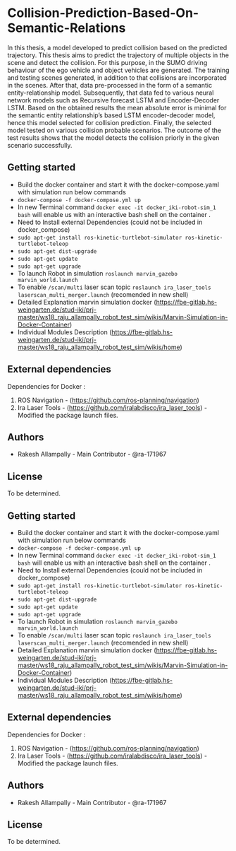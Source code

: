 # Collision-Prediction-Based-On-Semantic-Relations

In this thesis, a model developed to predict collision based on the predicted trajectory.
This thesis aims to predict the trajectory of multiple objects in the scene and detect
the collision. For this purpose, in the SUMO driving behaviour of the ego vehicle
and object vehicles are generated. The training and testing scenes generated, in
addition to that collisions are incorporated in the scenes. After that, data pre-processed in the form of a semantic entity-relationship model. Subsequently, that
data fed to various neural network models such as Recursive forecast LSTM and
Encoder-Decoder LSTM.
Based on the obtained results the mean absolute error is minimal for the semantic
entity relationship’s based LSTM encoder-decoder model, hence this model selected for collision prediction.
Finally, the selected model tested on various collision probable scenarios. The
outcome of the test results shows that the model detects the collision priorly in
the given scenario successfully.

## Getting started
- Build the docker container and start it with the docker-compose.yaml with simulation run below commands
- `docker-compose -f docker-compose.yml up`
- In new Terminal command `docker exec -it docker_iki-robot-sim_1 bash` will enable us with an interactive bash shell on the container .
- Need to Install external Dependencies (could not be included in docker_compose)
- `sudo apt-get install ros-kinetic-turtlebot-simulator ros-kinetic-turtlebot-teleop`
- `sudo apt-get dist-upgrade`
- `sudo apt-get update`
- `sudo apt-get upgrade`
- To launch Robot in simulation `roslaunch marvin_gazebo marvin_world.launch`
- To enable `/scan/multi` laser scan topic `roslaunch ira_laser_tools laserscan_multi_merger.launch` (recomended in new shell)
- Detailed Explanation marvin simulation docker (https://fbe-gitlab.hs-weingarten.de/stud-iki/prj-master/ws18_raju_allampally_robot_test_sim/wikis/Marvin-Simulation-in-Docker-Container)
- Individual Modules Description (https://fbe-gitlab.hs-weingarten.de/stud-iki/prj-master/ws18_raju_allampally_robot_test_sim/wikis/home) 

## External dependencies
Dependencies for Docker :

1. ROS Navigation - (https://github.com/ros-planning/navigation)
2. Ira Laser Tools - (https://github.com/iralabdisco/ira_laser_tools) - Modified the package launch files.


## Authors
- Rakesh Allampally - Main Contributor - @ra-171967


## License
To be determined.



## Getting started
- Build the docker container and start it with the docker-compose.yaml with simulation run below commands
- `docker-compose -f docker-compose.yml up`
- In new Terminal command `docker exec -it docker_iki-robot-sim_1 bash` will enable us with an interactive bash shell on the container .
- Need to Install external Dependencies (could not be included in docker_compose)
- `sudo apt-get install ros-kinetic-turtlebot-simulator ros-kinetic-turtlebot-teleop`
- `sudo apt-get dist-upgrade`
- `sudo apt-get update`
- `sudo apt-get upgrade`
- To launch Robot in simulation `roslaunch marvin_gazebo marvin_world.launch`
- To enable `/scan/multi` laser scan topic `roslaunch ira_laser_tools laserscan_multi_merger.launch` (recomended in new shell)
- Detailed Explanation marvin simulation docker (https://fbe-gitlab.hs-weingarten.de/stud-iki/prj-master/ws18_raju_allampally_robot_test_sim/wikis/Marvin-Simulation-in-Docker-Container)
- Individual Modules Description (https://fbe-gitlab.hs-weingarten.de/stud-iki/prj-master/ws18_raju_allampally_robot_test_sim/wikis/home) 

## External dependencies
Dependencies for Docker :

1. ROS Navigation - (https://github.com/ros-planning/navigation)
2. Ira Laser Tools - (https://github.com/iralabdisco/ira_laser_tools) - Modified the package launch files.


## Authors
- Rakesh Allampally - Main Contributor - @ra-171967


## License
To be determined.

